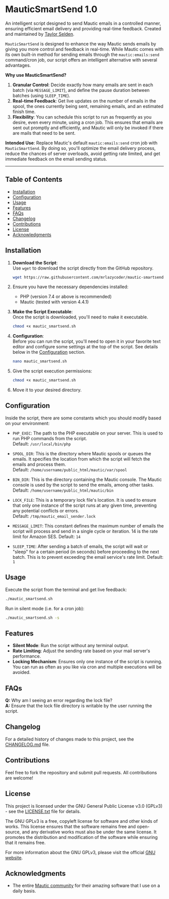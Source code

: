 # MauticSmartSend 1.0

An intelligent script designed to send Mautic emails in a controlled manner, ensuring efficient email delivery and providing real-time feedback. Created and maintained by [Taylor Selden](https://x.com/tselden).

`MauticSmartSend` is designed to enhance the way Mautic sends emails by giving you more control and feedback in real-time. While Mautic comes with its own built-in method for sending emails through the `mautic:emails:send` command/cron job, our script offers an intelligent alternative with several advantages.

**Why use MauticSmartSend?**
1. **Granular Control**: Decide exactly how many emails are sent in each batch (via `MESSAGE_LIMIT`), and define the pause duration between batches (using `SLEEP_TIME`).
2. **Real-time Feedback**: Get live updates on the number of emails in the spool, the ones currently being sent, remaining emails, and an estimated finish time.
3. **Flexibility**: You can schedule this script to run as frequently as you desire, even every minute, using a cron job. This ensures that emails are sent out promptly and efficiently, and Mautic will only be invoked if there are mails that need to be sent.

**Intended Use**:
Replace Mautic's default `mautic:emails:send` cron job with `MauticSmartSend`. By doing so, you'll optimize the email delivery process, reduce the chances of server overloads, avoid getting rate limited, and get immediate feedback on the email sending status.

---

## Table of Contents
- [Installation](#installation)
- [Configuration](#configuration)
- [Usage](#usage)
- [Features](#features)
- [FAQs](#faqs)
- [Changelog](#changelog)
- [Contributions](#contributions)
- [License](#license)
- [Acknowledgments](#acknowledgments)


## Installation

1. **Download the Script**:  
   Use `wget` to download the script directly from the GitHub repository.
   ```bash
   wget https://raw.githubusercontent.com/mrlazycoder/mautic-smartsend/main/mautic_smartsend.sh
   ```

2. Ensure you have the necessary dependencies installed:
    - PHP (version 7.4 or above is recommended)
    - Mautic (tested with version 4.4.1)

3. **Make the Script Executable**:  
   Once the script is downloaded, you'll need to make it executable.
   ```bash
   chmod +x mautic_smartsend.sh
   ```

4. **Configuration**:  
   Before you can run the script, you'll need to open it in your favorite text editor and configure some settings at the top of the script. See details below in the [Configuration](#configuration) section.

   ```bash
   nano mautic_smartsend.sh
   ```

5. Give the script execution permissions:
   ```bash
   chmod +x mautic_smartsend.sh
   ```

6. Move it to your desired directory.

## Configuration

Inside the script, there are some constants which you should modify based on your environment:

- `PHP_EXEC`: The path to the PHP executable on your server. This is used to run PHP commands from the script.  
  Default: `/usr/local/bin/php`

- `SPOOL_DIR`: This is the directory where Mautic spools or queues the emails. It specifies the location from which the script will fetch the emails and process them.  
  Default: `/home/username/public_html/mautic/var/spool`

- `BIN_DIR`: This is the directory containing the Mautic console. The Mautic console is used by the script to send the emails, among other tasks.  
  Default: `/home/username/public_html/mautic/bin`

- `LOCK_FILE`: This is a temporary lock file's location. It is used to ensure that only one instance of the script runs at any given time, preventing any potential conflicts or errors.  
  Default: `/tmp/mautic_email_sender.lock`

- `MESSAGE_LIMIT`: This constant defines the maximum number of emails the script will process and send in a single cycle or iteration. 14 is the rate limit for Amazon SES.
  Default: `14`

- `SLEEP_TIME`: After sending a batch of emails, the script will wait or "sleep" for a certain period (in seconds) before proceeding to the next batch. This is to prevent exceeding the email service's rate limit.
  Default: `1`

## Usage

Execute the script from the terminal and get live feedback:

```bash
./mautic_smartsend.sh
```

Run in silent mode (i.e. for a cron job):

```bash
./mautic_smartsend.sh -s
```

## Features

- **Silent Mode**: Run the script without any terminal output.
- **Rate Limiting**: Adjust the sending rate based on your mail server's performance.
- **Locking Mechanism**: Ensures only one instance of the script is running. You can run as often as you like via cron and multiple executions will be avoided.

## FAQs

**Q:** Why am I seeing an error regarding the lock file?  
**A:** Ensure that the lock file directory is writable by the user running the script.

## Changelog

For a detailed history of changes made to this project, see the [CHANGELOG.md](CHANGELOG.md) file.

## Contributions

Feel free to fork the repository and submit pull requests. All contributions are welcome!

## License

This project is licensed under the GNU General Public License v3.0 (GPLv3) - see the [LICENSE.txt](LICENSE.txt) file for details.

The GNU GPLv3 is a free, copyleft license for software and other kinds of works. This license ensures that the software remains free and open-source, and any derivative works must also be under the same license. It promotes the distribution and modification of the software while ensuring that it remains free.

For more information about the GNU GPLv3, please visit the official [GNU website](https://www.gnu.org/licenses/gpl-3.0.en.html).

## Acknowledgments

- The entire [Mautic community](https://www.mautic.org/) for their amazing software that I use on a daily basis.